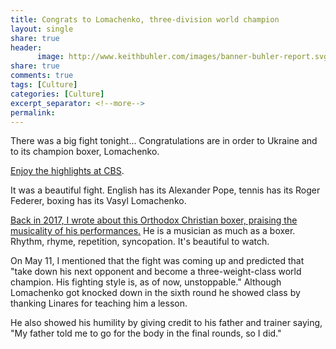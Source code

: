 ```yaml
--- 
title: Congrats to Lomachenko, three-division world champion
layout: single
share: true
header:
      image: http://www.keithbuhler.com/images/banner-buhler-report.svg
share: true
comments: true
tags: [Culture]
categories: [Culture]
excerpt_separator: <!--more-->
permalink: 
---
```



There was a big fight tonight... Congratulations are in order to Ukraine and to its champion boxer, Lomachenko. 

[Enjoy the highlights at CBS](https://www.cbssports.com/boxing/news/vasyl-lomachenko-tkos-jorge-linares-to-become-fastest-three-division-boxing-champion/). 

It was a beautiful fight. English has its Alexander Pope, tennis has its Roger Federer, boxing has its Vasyl Lomachenko. 

[Back in 2017, I wrote about this Orthodox Christian boxer, praising the musicality of his performances.](http://www.keithbuhler.com/culture/2017/09/14/lomachenko.html) He is a musician as much as a boxer. Rhythm, rhyme, repetition, syncopation. It's beautiful to watch. 

On May 11, I mentioned that the fight was coming up and predicted that "take down his next opponent and become a three-weight-class world champion. His fighting style is, as of now, unstoppable." Although Lomachenko got knocked down in the sixth round he showed class by thanking Linares for teaching him a lesson. 

He also showed his humility by giving credit to his father and trainer saying, "My father told me to go for the body in the final rounds, so I did." 

